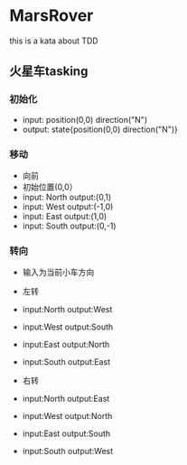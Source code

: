# MarsRover
this is a kata about TDD
## 火星车tasking

### 初始化
* input: position(0,0)  direction("N")
* output: state{position(0,0)  direction("N")}

### 移动
* 向前
* 初始位置(0,0）
* input: North output:(0,1)
* input: West  output:(-1,0)
* input: East  output:(1,0)
* input: South output:(0,-1)

### 转向
* 输入为当前小车方向
* 左转
* input:North output:West
* input:West  output:South
* input:East  output:North
* input:South output:East

* 右转
* input:North output:East
* input:West  output:North
* input:East  output:South
* input:South output:West

